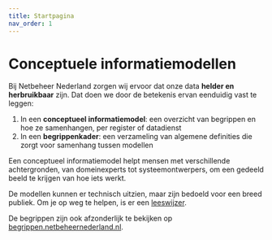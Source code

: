 ```yaml
---
title: Startpagina
nav_order: 1
---
```


# Conceptuele informatiemodellen

Bij Netbeheer Nederland zorgen wij ervoor dat onze data **helder en herbruikbaar** zijn. Dat doen we door de betekenis ervan eenduidig vast te leggen:

1. In een **conceptueel informatiemodel**: een overzicht van begrippen en hoe ze samenhangen, per register of datadienst
2. In een **begrippenkader**: een verzameling van algemene definities die zorgt voor samenhang tussen modellen

Een conceptueel informatiemodel helpt mensen met verschillende achtergronden, van domeinexperts tot systeemontwerpers, om een gedeeld beeld te krijgen van hoe iets werkt.

De modellen kunnen er technisch uitzien, maar zijn bedoeld voor een breed publiek. Om je op weg te helpen, is er een [leeswijzer](leeswijzer).

De begrippen zijn ook afzonderlijk te bekijken op [begrippen.netbeheernederland.nl](begrippen.netbeheernederland.nl).
